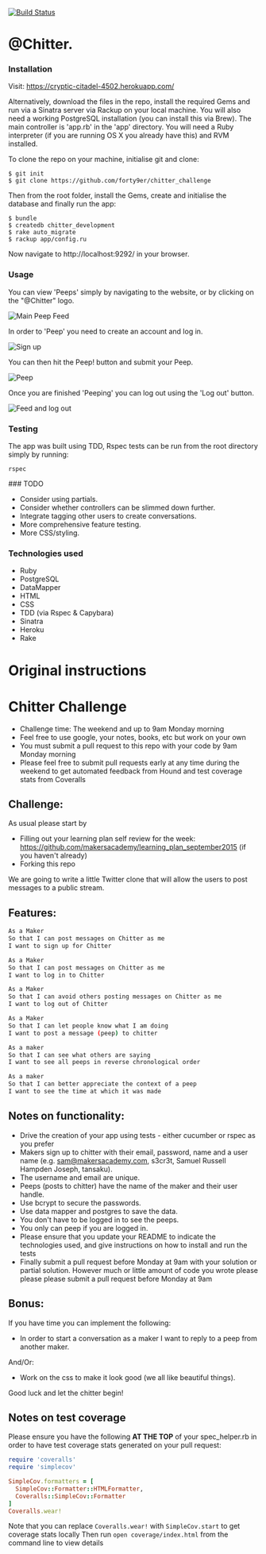[![Build Status](https://travis-ci.org/forty9er/chitter-challenge.svg)](https://travis-ci.org/forty9er/chitter-challenge)

# @Chitter.

### Installation

Visit:
https://cryptic-citadel-4502.herokuapp.com/

Alternatively, download the files in the repo, install the required Gems and run via a Sinatra server via Rackup on your local machine. You will also need a working PostgreSQL installation (you can install this via Brew).
The main controller is 'app.rb' in the 'app' directory. You will need a Ruby interpreter (if you are running OS X you already have this) and RVM installed.

To clone the repo on your machine, initialise git and clone:

```
$ git init
$ git clone https://github.com/forty9er/chitter_challenge
```

Then from the root folder, install the Gems, create and initialise the database and finally run the app:
```
$ bundle
$ createdb chitter_development
$ rake auto_migrate
$ rackup app/config.ru
```

Now navigate to http://localhost:9292/ in your browser.


### Usage

You can view 'Peeps' simply by navigating to the website, or by clicking on the "@Chitter" logo.

![Main Peep Feed](https://www.dropbox.com/s/m9pmcm94ssdckeo/CHITTER_1.png?raw=1)

In order to 'Peep' you need to create an account and log in. 

![Sign up](https://www.dropbox.com/s/1l1l5hj9a2umjc4/CHITTER_2.png?raw=1)

You can then hit the Peep! button and submit your Peep.

![Peep](https://www.dropbox.com/s/snudd7s4camv1m8/CHITTER_3.png?raw=1)

Once you are finished 'Peeping' you can log out using the 'Log out' button.

![Feed and log out](https://www.dropbox.com/s/sd3d945xdu25dcm/CHITTER_4.png?raw=1)


### Testing

The app was built using TDD, Rspec tests can be run from the root directory simply by running:
```
rspec
```


### TODO

* Consider using partials.
* Consider whether controllers can be slimmed down further.
* Integrate tagging other users to create conversations.
* More comprehensive feature testing.
* More CSS/styling.


### Technologies used

* Ruby
* PostgreSQL
* DataMapper
* HTML
* CSS
* TDD (via Rspec & Capybara)
* Sinatra
* Heroku
* Rake





# Original instructions


Chitter Challenge
=================

* Challenge time: The weekend and up to 9am Monday morning
* Feel free to use google, your notes, books, etc but work on your own
* You must submit a pull request to this repo with your code by 9am Monday morning
* Please feel free to submit pull requests early at any time during the weekend to get automated feedback from Hound and test coverage stats from Coveralls

Challenge:
-------

As usual please start by 

* Filling out your learning plan self review for the week: https://github.com/makersacademy/learning_plan_september2015 (if you haven't already)
* Forking this repo

We are going to write a little Twitter clone that will allow the users to post messages to a public stream.

Features:
-------

```sh
As a Maker
So that I can post messages on Chitter as me
I want to sign up for Chitter

As a Maker
So that I can post messages on Chitter as me
I want to log in to Chitter

As a Maker
So that I can avoid others posting messages on Chitter as me
I want to log out of Chitter

As a Maker
So that I can let people know what I am doing  
I want to post a message (peep) to chitter

As a maker
So that I can see what others are saying  
I want to see all peeps in reverse chronological order

As a maker
So that I can better appreciate the context of a peep
I want to see the time at which it was made
```

Notes on functionality:
------

* Drive the creation of your app using tests - either cucumber or rspec as you prefer
* Makers sign up to chitter with their email, password, name and a user name (e.g. sam@makersacademy.com, s3cr3t, Samuel Russell Hampden Joseph, tansaku).
* The username and email are unique.
* Peeps (posts to chitter) have the name of the maker and their user handle.
* Use bcrypt to secure the passwords.
* Use data mapper and postgres to save the data.
* You don't have to be logged in to see the peeps.
* You only can peep if you are logged in.
* Please ensure that you update your README to indicate the technologies used, and give instructions on how to install and run the tests
* Finally submit a pull request before Monday at 9am with your solution or partial solution.  However much or little amount of code you wrote please please please submit a pull request before Monday at 9am

Bonus:
-----

If you have time you can implement the following:

* In order to start a conversation as a maker I want to reply to a peep from another maker.

And/Or:

* Work on the css to make it look good (we all like beautiful things).

Good luck and let the chitter begin!

Notes on test coverage
----------------------

Please ensure you have the following **AT THE TOP** of your spec_helper.rb in order to have test coverage stats generated
on your pull request:

```ruby
require 'coveralls'
require 'simplecov'

SimpleCov.formatters = [
  SimpleCov::Formatter::HTMLFormatter,
  Coveralls::SimpleCov::Formatter
]
Coveralls.wear! 
```

Note that you can replace `Coveralls.wear!` with  `SimpleCov.start` to get coverage stats locally
Then run `open coverage/index.html` from the command line to view details
